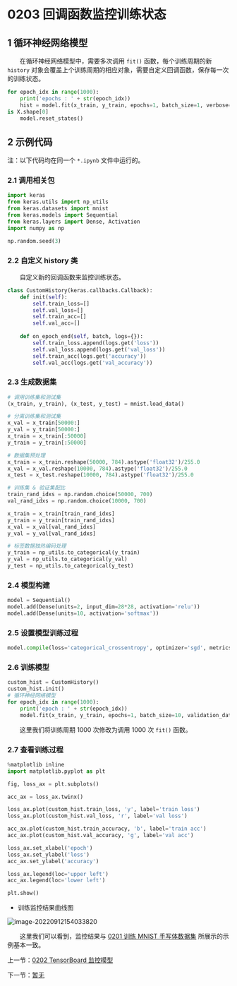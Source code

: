 # 0203 回调函数监控训练状态

## 1 循环神经网络模型

&emsp;&emsp;在循环神经网络模型中，需要多次调用 `fit()` 函数，每个训练周期的新 `history` 对象会覆盖上个训练周期的相应对象，需要自定义回调函数，保存每一次的训练状态。

```python
for epoch_idx in range(1000):
    print('epochs : ' + str(epoch_idx))
    hist = model.fit(x_train, y_train, epochs=1, batch_size=1, verbose=2, shuffle=False)
is X.shape[0]
	model.reset_states()
```



## 2 示例代码

注：以下代码均在同一个 `*.ipynb` 文件中运行的。

### 2.1 调用相关包

```python
import keras
from keras.utils import np_utils
from keras.datasets import mnist
from keras.models import Sequential
from keras.layers import Dense, Activation
import numpy as np

np.random.seed(3)
```

### 2.2 自定义 history 类

&emsp;&emsp;自定义新的回调函数来监控训练状态。

```python
class CustomHistory(keras.callbacks.Callback):
    def init(self):
        self.train_loss=[]
        self.val_loss=[]
        self.train_acc=[]
        self.val_acc=[]
        
    def on_epoch_end(self, batch, logs={}):
        self.train_loss.append(logs.get('loss'))
        self.val_loss.append(logs.get('val_loss'))
        self.train_acc(logs.get('accuracy'))
        self.val_acc(logs.get('val_accuracy'))
```

### 2.3 生成数据集

```python
# 调用训练集和测试集
(x_train, y_train), (x_test, y_test) = mnist.load_data()

# 分离训练集和测试集
x_val = x_train[50000:]
y_val = y_train[50000:]
x_train = x_train[:50000]
y_train = y_train[:50000]

# 数据集预处理
x_train = x_train.reshape(50000, 784).astype('float32')/255.0
x_val = x_val.reshape(10000, 784).astype('float32')/255.0
x_test = x_test.reshape(10000, 784).astype('float32')/255.0

# 训练集 & 验证集配比
train_rand_idxs = np.random.choice(50000, 700)
val_rand_idxs = np.random.choice(10000, 700)

x_train = x_train[train_rand_idxs]
y_train = y_train[train_rand_idxs]
x_val = x_val[val_rand_idxs]
y_val = y_val[val_rand_idxs]

# 标签数据独热编码处理
y_train = np_utils.to_categorical(y_train)
y_val = np_utils.to_categorical(y_val)
y_test = np_utils.to_categorical(y_test)
```

### 2.4 模型构建

```python
model = Sequential()
model.add(Dense(units=2, input_dim=28*28, activation='relu'))
model.add(Dense(units=10, activation='softmax'))
```

### 2.5 设置模型训练过程

```python
model.compile(loss='categorical_crossentropy', optimizer='sgd', metrics=['accuracy'])
```

### 2.6 训练模型

```python
custom_hist = CustomHistory()
custom_hist.init()
# 循环神经网络模型
for epoch_idx in range(1000):
    print('epoch : ' + str(epoch_idx))
    model.fit(x_train, y_train, epochs=1, batch_size=10, validation_data=(x_val, y_val), callbacks=[custom_hist])
```

&emsp;&emsp;这里我们将训练周期 1000 次修改为调用 1000 次 `fit()` 函数。

### 2.7 查看训练过程

```python
%matplotlib inline
import matplotlib.pyplot as plt

fig, loss_ax = plt.subplots()

acc_ax = loss_ax.twinx()

loss_ax.plot(custom_hist.train_loss, 'y', label='train loss')
loss_ax.plot(custom_hist.val_loss, 'r', label='val loss')

acc_ax.plot(custom_hist.train_accuracy, 'b', label='train acc')
acc_ax.plot(custom_hist.val_accuracy, 'g', label='val acc')

loss_ax.set_xlabel('epoch')
loss_ax.set_ylabel('loss')
acc_ax.set_ylabel('accuracy')

loss_ax.legend(loc='upper left')
acc_ax.legend(loc='lower left')

plt.show()
```

- 训练监控结果曲线图

![image-20220912154033820](img/image-20220912154033820.png)

&emsp;&emsp;这里我们可以看到，监控结果与 [0201 训练 MNIST 手写体数据集](./0201训练MNIST手写体数据集.md) 所展示的示例基本一致。





上一节：[0202 TensorBoard 监控模型](./0202TensorBoard监控模型.md)

下一节：[暂无]()

